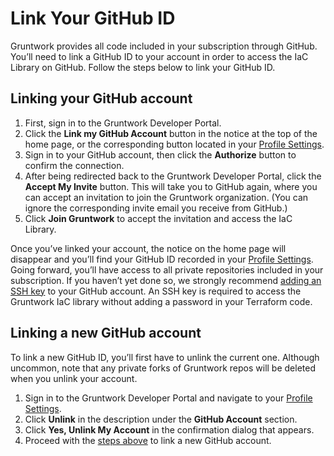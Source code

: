 # Link Your GitHub ID

Gruntwork provides all code included in your subscription through GitHub. You’ll need to link a GitHub ID to your account in order to access the IaC Library on GitHub. Follow the steps below to link your GitHub ID.

## Linking your GitHub account

1. First, sign in to the Gruntwork Developer Portal.
2. Click the **Link my GitHub Account** button in the notice at the top of the home page, or the corresponding button located in your [Profile Settings](https://app.gruntwork.io/settings/profile).
3. Sign in to your GitHub account, then click the **Authorize** button to confirm the connection.
4. After being redirected back to the Gruntwork Developer Portal, click the **Accept My Invite** button. This will take you to GitHub again, where you can accept an invitation to join the Gruntwork organization. (You can ignore the corresponding invite email you receive from GitHub.)
5. Click **Join Gruntwork** to accept the invitation and access the IaC Library.

Once you’ve linked your account, the notice on the home page will disappear and you’ll find your GitHub ID recorded in your [Profile Settings](https://app.gruntwork.io/settings/profile). Going forward, you’ll have access to all private repositories included in your subscription. If you haven’t yet done so, we strongly recommend [adding an SSH key](https://docs.github.com/en/authentication/connecting-to-github-with-ssh/generating-a-new-ssh-key-and-adding-it-to-the-ssh-agent) to your GitHub account. An SSH key is required to access the Gruntwork IaC library without adding a password in your Terraform code.

## Linking a new GitHub account

To link a new GitHub ID, you’ll first have to unlink the current one. Although uncommon, note that any private forks of Gruntwork repos will be deleted when you unlink your account.

1. Sign in to the Gruntwork Developer Portal and navigate to your [Profile Settings](https://app.gruntwork.io/settings/profile).
2. Click **Unlink** in the description under the **GitHub Account** section.
3. Click **Yes, Unlink My Account** in the confirmation dialog that appears.
4. Proceed with the [steps above](#linking-your-github-account) to link a new GitHub account.
